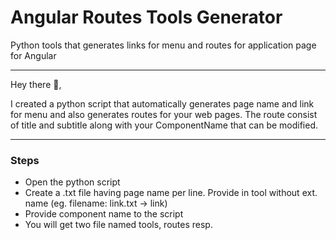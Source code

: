 # Angular Routes Tools Generator
Python tools that generates links for menu and routes for application page for Angular

---

Hey there 👋,

I created a python script that automatically generates page name and link for menu and also generates routes for your web pages. The route consist of title and subtitle along with your ComponentName that can be modified.

---

### Steps

- Open the python script
- Create a .txt file having page name per line. Provide in tool without ext. name (eg. filename: link.txt -> link)
- Provide component name to the script
- You will get two file named tools, routes resp.
